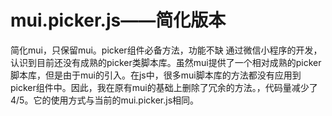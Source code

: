 # mui.picker.js——简化版本
简化mui，只保留mui。picker组件必备方法，功能不缺
通过微信小程序的开发，认识到目前还没有成熟的picker类脚本库。虽然mui提供了一个相对成熟的picker脚本库，但是由于mui的引入。在js中，很多mui脚本库的方法都没有应用到picker组件中。因此，我在原有mui的基础上删除了冗余的方法。，代码量减少了4/5。它的使用方式与当前的mui.picker.js相同。
